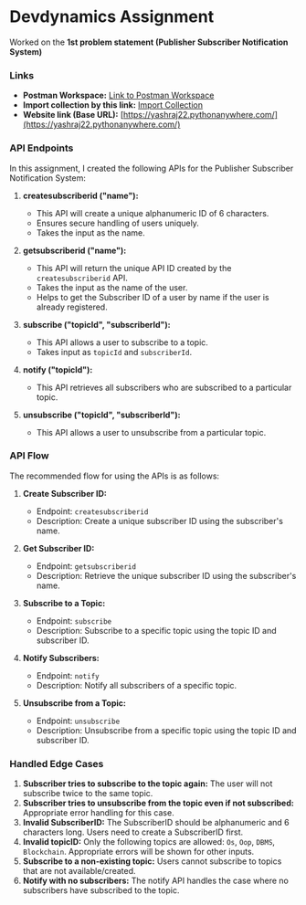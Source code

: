 # Devdynamics Assignment
Worked on the **1st problem statement (Publisher Subscriber Notification System)**

### Links
- **Postman Workspace:** [Link to Postman Workspace](https://www.postman.com/aerospace-geoscientist-54538886/workspace/my-workspace/collection/36249673-423bdde7-ea20-4f66-a894-5f4d3ad76dbf?action=share&creator=36249673)
- **Import collection by this link:** [Import Collection](https://api.postman.com/collections/36249673-423bdde7-ea20-4f66-a894-5f4d3ad76dbf?access_key=PMAT-01J04A7QV1JKCBXAB7ER2RF24Y)
- **Website link (Base URL):** [https://yashraj22.pythonanywhere.com/](https://yashraj22.pythonanywhere.com/)

### API Endpoints
In this assignment, I created the following APIs for the Publisher Subscriber Notification System:

1. **createsubscriberid ("name"):** 
   - This API will create a unique alphanumeric ID of 6 characters.
   - Ensures secure handling of users uniquely.
   - Takes the input as the name.

2. **getsubscriberid ("name"):**
   - This API will return the unique API ID created by the `createsubscriberid` API.
   - Takes the input as the name of the user.
   - Helps to get the Subscriber ID of a user by name if the user is already registered.

3. **subscribe ("topicId", "subscriberId"):**
   - This API allows a user to subscribe to a topic.
   - Takes input as `topicId` and `subscriberId`.

4. **notify ("topicId"):**
   - This API retrieves all subscribers who are subscribed to a particular topic.

5. **unsubscribe ("topicId", "subscriberId"):**
   - This API allows a user to unsubscribe from a particular topic.

### API Flow
The recommended flow for using the APIs is as follows:

1. **Create Subscriber ID:**
   - Endpoint: `createsubscriberid`
   - Description: Create a unique subscriber ID using the subscriber's name.
   
2. **Get Subscriber ID:**
   - Endpoint: `getsubscriberid`
   - Description: Retrieve the unique subscriber ID using the subscriber's name.
   
3. **Subscribe to a Topic:**
   - Endpoint: `subscribe`
   - Description: Subscribe to a specific topic using the topic ID and subscriber ID.
   
4. **Notify Subscribers:**
   - Endpoint: `notify`
   - Description: Notify all subscribers of a specific topic.
   
5. **Unsubscribe from a Topic:**
   - Endpoint: `unsubscribe`
   - Description: Unsubscribe from a specific topic using the topic ID and subscriber ID.

### Handled Edge Cases
1. **Subscriber tries to subscribe to the topic again:** The user will not subscribe twice to the same topic.
2. **Subscriber tries to unsubscribe from the topic even if not subscribed:** Appropriate error handling for this case.
3. **Invalid SubscriberID:** The SubscriberID should be alphanumeric and 6 characters long. Users need to create a SubscriberID first.
4. **Invalid topicID:** Only the following topics are allowed: `Os`, `Oop`, `DBMS`, `Blockchain`. Appropriate errors will be shown for other inputs.
5. **Subscribe to a non-existing topic:** Users cannot subscribe to topics that are not available/created.
6. **Notify with no subscribers:** The notify API handles the case where no subscribers have subscribed to the topic.


